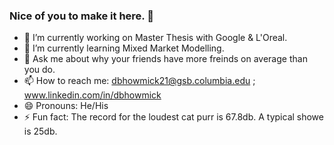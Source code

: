 ### Nice of you to make it here.  👋

- 🔭 I’m currently working on Master Thesis with Google & L'Oreal.
- 🌱 I’m currently learning Mixed Market Modelling.
- 💬 Ask me about why your friends have more freinds on average than you do.
- 📫 How to reach me: dbhowmick21@gsb.columbia.edu ; www.linkedin.com/in/dbhowmick
- 😄 Pronouns: He/His
- ⚡ Fun fact: The record for the loudest cat purr is 67.8db. A typical showe is 25db.
